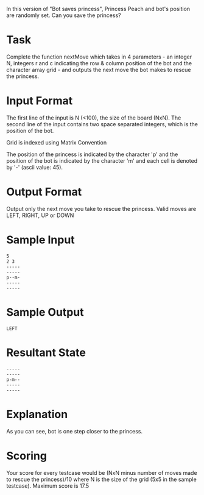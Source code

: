 In this version of "Bot saves princess", Princess Peach and bot's position are randomly set. Can you save the princess?

# Task

Complete the function nextMove which takes in 4 parameters - an integer N, integers r and c indicating the row & column position of the bot and the character array grid - and outputs the next move the bot makes to rescue the princess.

# Input Format

The first line of the input is N (<100), the size of the board (NxN). The second line of the input contains two space separated integers, which is the position of the bot.

Grid is indexed using Matrix Convention

The position of the princess is indicated by the character 'p' and the position of the bot is indicated by the character 'm' and each cell is denoted by '-' (ascii value: 45).

# Output Format

Output only the next move you take to rescue the princess. Valid moves are LEFT, RIGHT, UP or DOWN

# Sample Input

```
5
2 3
-----
-----
p--m-
-----
-----
```

# Sample Output

```
LEFT
```

# Resultant State

```
-----
-----
p-m--
-----
-----
```

# Explanation

As you can see, bot is one step closer to the princess.

# Scoring

Your score for every testcase would be (NxN minus number of moves made to rescue the princess)/10 where N is the size of the grid (5x5 in the sample testcase). Maximum score is 17.5
